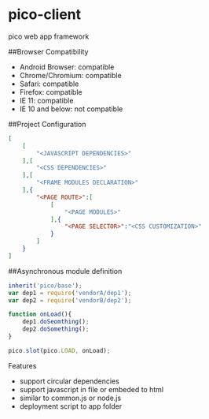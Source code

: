 pico-client
===========
pico web app framework

##Browser Compatibility
 * Android Browser: compatible
 * Chrome/Chromium: compatible
 * Safari: compatible
 * Firefox: compatible
 * IE 11: compatible
 * IE 10 and below: not compatible

##Project Configuration
```json
[
    [
        "<JAVASCRIPT DEPENDENCIES>"
    ],[
        "<CSS DEPENDENCIES>"
    ],[
        "<FRAME MODULES DECLARATION>"
    ],{
        "<PAGE ROUTE>":[
            [
                "<PAGE MODULES>"
            ],{
                "<PAGE SELECTOR>":"<CSS CUSTOMIZATION>"
            }
        ]
    }
]
```

##Asynchronous module definition
```javascript
inherit('pico/base');
var dep1 = require('vendorA/dep1');
var dep2 = require('vendorB/dep2');

function onLoad(){
    dep1.doSeomthing();
    dep2.doSomething();
}

pico.slot(pico.LOAD, onLoad);
```
Features
* support circular dependencies
* support javascript in file or embeded to html
* similar to common.js or node.js
* deployment script to app folder

